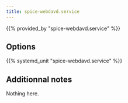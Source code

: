 ```yaml
---
title: spice-webdavd.service
---
```


{{% provided_by "spice-webdavd.service" %}}

## Options

{{% systemd_unit "spice-webdavd.service" %}}

## Additionnal notes

Nothing here.
